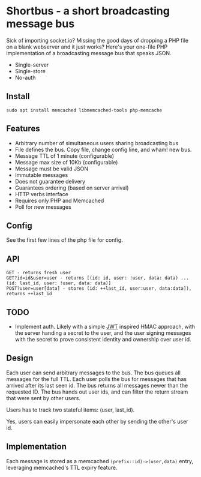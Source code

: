 # Shortbus - a short broadcasting message bus

Sick of importing socket.io? Missing the good days of dropping a PHP file on a blank webserver and it just works? Here's your one-file PHP implementation of a broadcasting message bus that speaks JSON.

* Single-server
* Single-store
* No-auth

## Install

`sudo apt install memcached libmemcached-tools php-memcache`

## Features

* Arbitrary number of simultaneous users sharing broadcasting bus
* File defines the bus. Copy file, change config line, and wham! new bus.
* Message TTL of 1 minute (configurable)
* Message max size of 10Kb (configurable)
* Message must be valid JSON
* Immutable messages
* Does not guarantee delivery
* Guarantees ordering (based on server arrival)
* HTTP verbs interface
* Requires only PHP and Memcached
* Poll for new messages

## Config

See the first few lines of the php file for config.

## API

```
GET - returns fresh user
GET?id=id&user=user - returns [(id: id, user: !user, data: data) ... (id: last_id, user: !user, data: data)]
POST?user=user[data] - stores (id: ++last_id, user:user, data:data]), returns ++last_id
```
## TODO

* Implement auth. Likely with a simple [JWT](https://en.wikipedia.org/wiki/JSON_Web_Token) inspired HMAC approach, with the server handing a secret to the user, and the user signing messages with the secret to prove consistent identity and ownership over user id.

## Design

Each user can send arbitrary messages to the bus. The bus queues all messages for the full TTL. Each user polls the bus for messages that has arrived after its last seen id. The bus returns all messages newer than the requested ID. The bus hands out user ids, and can filter the return stream that were sent by other users. 

Users has to track two stateful items: (user, last_id). 

Yes, users can easily impersonate each other by sending the other's user id. 

## Implementation

Each message is stored as a memcached `(prefix::id)->(user,data)` entry, leveraging memcached's TTL expiry feature.




